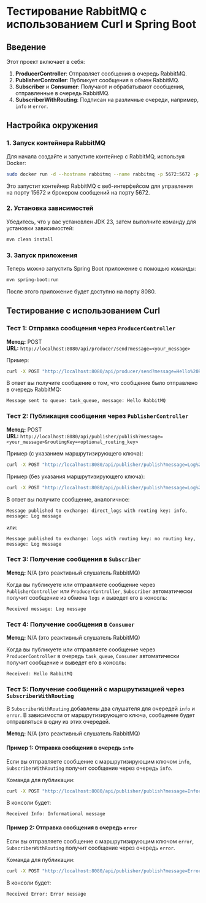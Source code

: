 # Тестирование RabbitMQ с использованием Curl и Spring Boot

## Введение
Этот проект включает в себя:
1. **ProducerController**: Отправляет сообщения в очередь RabbitMQ.
2. **PublisherController**: Публикует сообщения в обмен RabbitMQ.
3. **Subscriber** и **Consumer**: Получают и обрабатывают сообщения, отправленные в очередь RabbitMQ.
4. **SubscriberWithRouting**: Подписан на различные очереди, например, `info` и `error`.

## Настройка окружения

### 1. Запуск контейнера RabbitMQ
Для начала создайте и запустите контейнер с RabbitMQ, используя Docker:

```bash
sudo docker run -d --hostname rabbitmq --name rabbitmq -p 5672:5672 -p 15672:15672 rabbitmq:3-management
```

Это запустит контейнер RabbitMQ с веб-интерфейсом для управления на порту 15672 и брокером сообщений на порту 5672.

### 2. Установка зависимостей
Убедитесь, что у вас установлен JDK 23, затем выполните команду для установки зависимостей:

```bash
mvn clean install
```

### 3. Запуск приложения
Теперь можно запустить Spring Boot приложение с помощью команды:

```bash
mvn spring-boot:run
```

После этого приложение будет доступно на порту 8080.

## Тестирование с использованием Curl

### Тест 1: Отправка сообщения через `ProducerController`

**Метод:** POST  
**URL:** `http://localhost:8080/api/producer/send?message=<your_message>`  

Пример:

```bash
curl -X POST "http://localhost:8080/api/producer/send?message=Hello%20RabbitMQ"
```

В ответ вы получите сообщение о том, что сообщение было отправлено в очередь RabbitMQ:

```
Message sent to queue: task_queue, message: Hello RabbitMQ
```

### Тест 2: Публикация сообщения через `PublisherController`

**Метод:** POST  
**URL:** `http://localhost:8080/api/publisher/publish?message=<your_message>&routingKey=<optional_routing_key>`  

Пример (с указанием маршрутизирующего ключа):

```bash
curl -X POST "http://localhost:8080/api/publisher/publish?message=Log%20message&routingKey=info"
```

Пример (без указания маршрутизирующего ключа):

```bash
curl -X POST "http://localhost:8080/api/publisher/publish?message=Log%20message"
```

В ответ вы получите сообщение, аналогичное:

```
Message published to exchange: direct_logs with routing key: info, message: Log message
```

или:

```
Message published to exchange: logs with routing key: no routing key, message: Log message
```

### Тест 3: Получение сообщения в `Subscriber`

**Метод:** N/A (это реактивный слушатель RabbitMQ)

Когда вы публикуете или отправляете сообщение через `PublisherController` или `ProducerController`, `Subscriber` автоматически получит сообщение из обмена `logs` и выведет его в консоль:

```
Received message: Log message
```

### Тест 4: Получение сообщения в `Consumer`

**Метод:** N/A (это реактивный слушатель RabbitMQ)

Когда вы публикуете или отправляете сообщение через `ProducerController` в очередь `task_queue`, `Consumer` автоматически получит сообщение и выведет его в консоль:

```
Received: Hello RabbitMQ
```

### Тест 5: Получение сообщений с маршрутизацией через `SubscriberWithRouting`

В `SubscriberWithRouting` добавлены два слушателя для очередей `info` и `error`. В зависимости от маршрутизирующего ключа, сообщение будет отправляться в одну из этих очередей.

**Метод:** N/A (это реактивный слушатель RabbitMQ)

#### Пример 1: Отправка сообщения в очередь `info`

Если вы отправляете сообщение с маршрутизирующим ключом `info`, `SubscriberWithRouting` получит сообщение через очередь `info`.

Команда для публикации:

```bash
curl -X POST "http://localhost:8080/api/publisher/publish?message=Informational%20message&routingKey=info"
```

В консоли будет:

```
Received Info: Informational message
```

#### Пример 2: Отправка сообщения в очередь `error`

Если вы отправляете сообщение с маршрутизирующим ключом `error`, `SubscriberWithRouting` получит сообщение через очередь `error`.

Команда для публикации:

```bash
curl -X POST "http://localhost:8080/api/publisher/publish?message=Error%20message&routingKey=error"
```

В консоли будет:

```
Received Error: Error message
```
